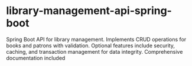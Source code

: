 # library-management-api-spring-boot
Spring Boot API for library management. Implements CRUD operations for books and patrons with validation. Optional features include security, caching, and transaction management for data integrity. Comprehensive documentation included
